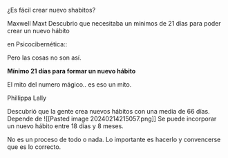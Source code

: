 ¿Es fácil crear nuevo shabitos?

Maxwell Maxt
Descubrio que necesitaba un mínimos de 21 días para poder crear un nuevo hábito

en Psicocibernética::

Pero las cosas no son así.

**Mínimo 21 días para formar un nuevo hábito**

El mito del numero mágico.. es eso un mito. 

Phillippa Lally

Descubrió que la gente crea nuevos hábitos con una media de 66 días.
Depende de
![[Pasted image 20240214215057.png]]
Se puede incorporar un nuevo hábito entre 18 días y 8 meses.

No es un proceso de todo o nada. Lo importante es hacerlo y convencerse que es lo correcto.


